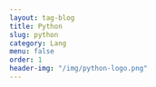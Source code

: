 ```yaml
---
layout: tag-blog
title: Python
slug: python
category: Lang
menu: false
order: 1
header-img: "/img/python-logo.png"
---
```


